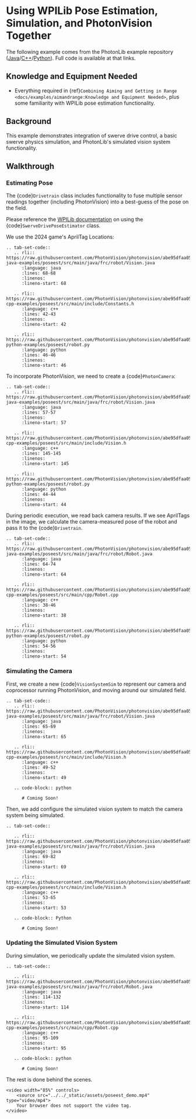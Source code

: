 # Using WPILib Pose Estimation, Simulation, and PhotonVision Together

The following example comes from the PhotonLib example repository ([Java](https://github.com/PhotonVision/photonvision/tree/main/photonlib-java-examples/poseest)/[C++](https://github.com/PhotonVision/photonvision/tree/main/photonlib-cpp-examples/poseest)/[Python](https://github.com/PhotonVision/photonvision/tree/main/photonlib-python-examples/poseest)).  Full code is available at that links.

## Knowledge and Equipment Needed

- Everything required in {ref}`Combining Aiming and Getting in Range <docs/examples/aimandrange:Knowledge and Equipment Needed>`, plus some familiarity with WPILib pose estimation functionality.

## Background

This example demonstrates integration of swerve drive control, a basic swerve physics simulation, and PhotonLib's simulated vision system functionality.

## Walkthrough

### Estimating Pose

The {code}`Drivetrain` class includes functionality to fuse multiple sensor readings together (including PhotonVision) into a best-guess of the pose on the field.

Please reference the [WPILib documentation](https://docs.wpilib.org/en/stable/docs/software/advanced-controls/state-space/state-space-pose_state-estimators.html) on using the {code}`SwerveDrivePoseEstimator` class.

We use the 2024 game's AprilTag Locations:

```{eval-rst}
.. tab-set-code::
   .. rli:: https://raw.githubusercontent.com/PhotonVision/photonvision/abe95dfaa055bbe3609f72cfcaaba0f96ee7978c/photonlib-java-examples/poseest/src/main/java/frc/robot/Vision.java
      :language: java
      :lines: 68-68
      :linenos:
      :lineno-start: 68

   .. rli:: https://raw.githubusercontent.com/PhotonVision/photonvision/abe95dfaa055bbe3609f72cfcaaba0f96ee7978c/photonlib-cpp-examples/poseest/src/main/include/Constants.h
      :language: c++
      :lines: 42-43
      :linenos:
      :lineno-start: 42

   .. rli:: https://raw.githubusercontent.com/PhotonVision/photonvision/abe95dfaa055bbe3609f72cfcaaba0f96ee7978c/photonlib-python-examples/poseest/robot.py
      :language: python
      :lines: 46-46
      :linenos:
      :lineno-start: 46

```



To incorporate PhotonVision, we need to create a {code}`PhotonCamera`:


```{eval-rst}
.. tab-set-code::
   .. rli:: https://raw.githubusercontent.com/PhotonVision/photonvision/abe95dfaa055bbe3609f72cfcaaba0f96ee7978c/photonlib-java-examples/poseest/src/main/java/frc/robot/Vision.java
      :language: java
      :lines: 57-57
      :linenos:
      :lineno-start: 57

   .. rli:: https://raw.githubusercontent.com/PhotonVision/photonvision/abe95dfaa055bbe3609f72cfcaaba0f96ee7978c/photonlib-cpp-examples/poseest/src/main/include/Vision.h
      :language: c++
      :lines: 145-145
      :linenos:
      :lineno-start: 145

   .. rli:: https://raw.githubusercontent.com/PhotonVision/photonvision/abe95dfaa055bbe3609f72cfcaaba0f96ee7978c/photonlib-python-examples/poseest/robot.py
      :language: python
      :lines: 44-44
      :linenos:
      :lineno-start: 44
```

During periodic execution, we read back camera results. If we see AprilTags in the image, we calculate the camera-measured pose of the robot and pass it to the {code}`Drivetrain`.

```{eval-rst}
.. tab-set-code::
   .. rli:: https://raw.githubusercontent.com/PhotonVision/photonvision/abe95dfaa055bbe3609f72cfcaaba0f96ee7978c/photonlib-java-examples/poseest/src/main/java/frc/robot/Robot.java
      :language: java
      :lines: 64-74
      :linenos:
      :lineno-start: 64

   .. rli:: https://raw.githubusercontent.com/PhotonVision/photonvision/abe95dfaa055bbe3609f72cfcaaba0f96ee7978c/photonlib-cpp-examples/poseest/src/main/cpp/Robot.cpp
      :language: c++
      :lines: 38-46
      :linenos:
      :lineno-start: 38

   .. rli:: https://raw.githubusercontent.com/PhotonVision/photonvision/abe95dfaa055bbe3609f72cfcaaba0f96ee7978c/photonlib-python-examples/poseest/robot.py
      :language: python
      :lines: 54-56
      :linenos:
      :lineno-start: 54

```

### Simulating the Camera

First, we create a new {code}`VisionSystemSim` to represent our camera and coprocessor running PhotonVision, and moving around our simulated field.

```{eval-rst}
.. tab-set-code::
   .. rli:: https://raw.githubusercontent.com/PhotonVision/photonvision/abe95dfaa055bbe3609f72cfcaaba0f96ee7978c/photonlib-java-examples/poseest/src/main/java/frc/robot/Vision.java
      :language: java
      :lines: 65-69
      :linenos:
      :lineno-start: 65

   .. rli:: https://raw.githubusercontent.com/PhotonVision/photonvision/abe95dfaa055bbe3609f72cfcaaba0f96ee7978c/photonlib-cpp-examples/poseest/src/main/include/Vision.h
      :language: c++
      :lines: 49-52
      :linenos:
      :lineno-start: 49

   .. code-block:: python

      # Coming Soon!

```

Then, we add configure the simulated vision system to match the camera system being simulated.

```{eval-rst}
.. tab-set-code::

   .. rli:: https://raw.githubusercontent.com/PhotonVision/photonvision/abe95dfaa055bbe3609f72cfcaaba0f96ee7978c/photonlib-java-examples/poseest/src/main/java/frc/robot/Vision.java
      :language: java
      :lines: 69-82
      :linenos:
      :lineno-start: 69

   .. rli:: https://raw.githubusercontent.com/PhotonVision/photonvision/abe95dfaa055bbe3609f72cfcaaba0f96ee7978c/photonlib-cpp-examples/poseest/src/main/include/Vision.h
      :language: c++
      :lines: 53-65
      :linenos:
      :lineno-start: 53

   .. code-block:: Python

      # Coming Soon!
```


### Updating the Simulated Vision System

During simulation, we periodically update the simulated vision system.

```{eval-rst}
.. tab-set-code::

   .. rli:: https://raw.githubusercontent.com/PhotonVision/photonvision/abe95dfaa055bbe3609f72cfcaaba0f96ee7978c/photonlib-java-examples/poseest/src/main/java/frc/robot/Robot.java
      :language: java
      :lines: 114-132
      :linenos:
      :lineno-start: 114

   .. rli:: https://raw.githubusercontent.com/PhotonVision/photonvision/abe95dfaa055bbe3609f72cfcaaba0f96ee7978c/photonlib-cpp-examples/poseest/src/main/cpp/Robot.cpp
      :language: c++
      :lines: 95-109
      :linenos:
      :lineno-start: 95

   .. code-block:: python

      # Coming Soon!
```

The rest is done behind the scenes.

```{raw} html
<video width="85%" controls>
    <source src="../../_static/assets/poseest_demo.mp4" type="video/mp4">
    Your browser does not support the video tag.
</video>
```
